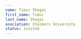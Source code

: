 ```yaml
---
name: Timur Shegai
first_name: Timur 
last_name: Shegai
asociation: Chalmers University
status: invited
---
```

